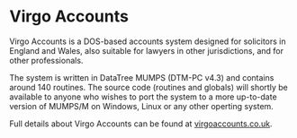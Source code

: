 # Virgo Accounts

Virgo Accounts is a DOS-based accounts system designed for solicitors in England and Wales, also suitable for lawyers in other jurisdictions, and for other professionals.

The system is written in DataTree MUMPS (DTM-PC v4.3) and contains around 140 routines. The source code (routines and globals) will shortly be available to anyone who wishes to port the system to a more up-to-date version of MUMPS/M on Windows, Linux or any other operting system.

Full details about Virgo Accounts can be found at [virgoaccounts.co.uk](http://www.virgoaccounts.co.uk).
